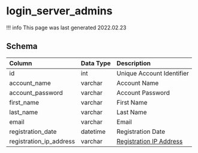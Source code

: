# login_server_admins

!!! info
	This page was last generated 2022.02.23

## Schema

| Column | Data Type | Description |
| :--- | :--- | :--- |
| id | int | Unique Account Identifier |
| account_name | varchar | Account Name |
| account_password | varchar | Account Password |
| first_name | varchar | First Name |
| last_name | varchar | Last Name |
| email | varchar | Email |
| registration_date | datetime | Registration Date |
| registration_ip_address | varchar | [Registration IP Address](../../schema/account/account_ip.md) |

